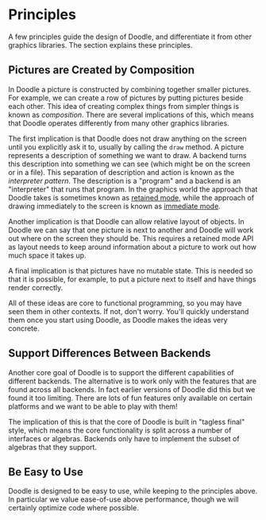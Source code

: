 # Principles

A few principles guide the design of Doodle, and differentiate it from other graphics libraries. The section explains these principles.


## Pictures are Created by Composition

In Doodle a picture is constructed by combining together smaller pictures. For example, we can create a row of pictures by putting pictures beside each other. This idea of creating complex things from simpler things is known as *composition*.
There are several implications of this, which means that Doodle operates differently from many other graphics libraries. 

The first implication is that Doodle does not draw anything on the screen until you explicitly ask it to, usually by calling the `draw` method. A picture represents a description of something we want to draw. A backend turns this description into something we can see (which might be on the screen or in a file). This separation of description and action is known as the *interpreter pattern*. The description is a "program" and a backend is an "interpreter" that runs that program. In the graphics world the approach that Doodle takes is sometimes known as [retained mode][retained-mode], while the approach of drawing immediately to the screen is known as [immediate mode][immediate-mode].

Another implication is that Doodle can allow relative layout of objects. In Doodle we can say that one picture is next to another and Doodle will work out where on the screen they should be. This requires a retained mode API as layout needs to keep around information about a picture to work out how much space it takes up.

A final implication is that pictures have no mutable state. This is needed so that it is possible, for example, to put a picture next to itself and have things render correctly.

All of these ideas are core to functional programming, so you may have seen them in other contexts. If not, don't worry. You'll quickly understand them once you start using Doodle, as Doodle makes the ideas very concrete.


## Support Differences Between Backends

Another core goal of Doodle is to support the different capabilities of different backends. The alternative is to work only with the features that are found across all backends. In fact earlier versions of Doodle did this but we found it too limiting. There are lots of fun features only available on certain platforms and we want to be able to play with them!

The implication of this is that the core of Doodle is built in "tagless final" style, which means the core functionality is split across a number of interfaces or algebras. Backends only have to implement the subset of algebras that they support. 


## Be Easy to Use

Doodle is designed to be easy to use, while keeping to the principles above. In particular we value ease-of-use above performance, though we will certainly optimize code where possible.

[retained-mode]: https://en.wikipedia.org/wiki/Retained_mode
[immediate-mode]: https://en.wikipedia.org/wiki/Immediate_mode_(computer_graphics)
